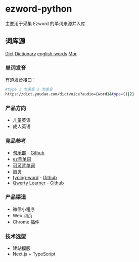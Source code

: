# ezword-python

主要用于采集 Ezword 的单词来源并入库

## 词库源

[Dict](https://github.com/kajweb/dict)
[Dictionary](https://github.com/mahavivo/english-dictionary)
[english-words](https://github.com/dwyl/english-words)
[Mor](https://github.com/Zhangtd/MorTransformation)

### 单词发音

有道发音接口：

```bash
#type 1 为英音 2 为美音
https://dict.youdao.com/dictvoice?audio={word}&type={1|2}

```

### 产品方向

-   儿童英语
-   成人英语

### 竞品参考

- [句乐部](https://julebu.co/) - [Github](https://github.com/cuixueshe/earthworm)
- [ez背单词](https://ezbdc.dashu.ai/)
- [可可背单词](http://word.kekenet.com/)
- [扇贝](https://web.shanbay.com/web/main/index)
- [typing-word](https://typing-word.ttentau.top/#/practice) - [Github](https://github.com/zyronon/typing-word)
- [Qwerty Learner](https://qwerty.kaiyi.cool/) - [Github](https://github.com/RealKai42/qwerty-learner/)

### 产品渠道

-   微信小程序
-   Web 网页
-   Chrome 插件

### 技术选型

-   建站模版
-   Next.js + TypeScript
